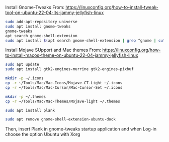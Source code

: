 Install Gnome-Tweaks
From: https://linuxconfig.org/how-to-install-tweak-tool-on-ubuntu-22-04-lts-jammy-jellyfish-linux

```bash
sudo add-apt-repository universe
sudo apt install gnome-tweaks
gnome-tweaks
apt search gnome-shell-extension
sudo apt install $(apt search gnome-shell-extension | grep ^gnome | cut -d / -f1)
```

Install Mojave SUpport and Mac themes
From: https://linuxconfig.org/how-to-install-macos-theme-on-ubuntu-22-04-jammy-jellyfish-linux

```bash
sudo apt update
sudo apt install gtk2-engines-murrine gtk2-engines-pixbuf

mkdir -p ~/.icons
cp -r ~/Tools/Mac/Mac-Icons/Mojave-CT-Light ~/.icons
cp -r ~/Tools/Mac/Mac-Cursor/Mac-Cursor-Set ~/.icons

mkdir -p ~/.themes
cp -r ~/Tools/Mac/Mac-Themes/Mojave-light ~/.themes

sudo apt install plank

sudo apt remove gnome-shell-extension-ubuntu-dock
```

Then, insert Plank in gnome-tweaks startup application and when Log-in choose the option Ubuntu with Xorg
